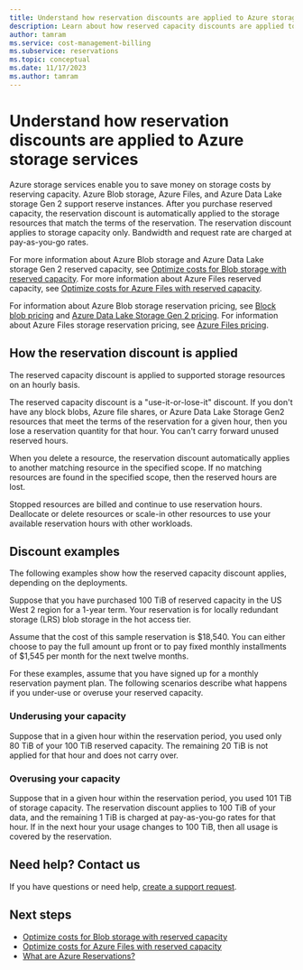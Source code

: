 ```yaml
---
title: Understand how reservation discounts are applied to Azure storage services | Microsoft Docs
description: Learn about how reserved capacity discounts are applied to Azure Blob storage, Azure Files, and Azure Data Lake Storage Gen2 resources.
author: tamram
ms.service: cost-management-billing
ms.subservice: reservations
ms.topic: conceptual
ms.date: 11/17/2023
ms.author: tamram
---
```


# Understand how reservation discounts are applied to Azure storage services 
Azure storage services enable you to save money on storage costs by reserving capacity. Azure Blob storage, Azure Files, and Azure Data Lake storage Gen 2 support reserve instances. After you purchase reserved capacity, the reservation discount is automatically applied to the storage resources that match the terms of the reservation. The reservation discount applies to storage capacity only. Bandwidth and request rate are charged at pay-as-you-go rates.

For more information about Azure Blob storage and Azure Data Lake storage Gen 2 reserved capacity, see [Optimize costs for Blob storage with reserved capacity](../../storage/blobs/storage-blob-reserved-capacity.md). For more information about Azure Files reserved capacity, see [Optimize costs for Azure Files with reserved capacity](../../storage/files/files-reserve-capacity.md).

For information about Azure Blob storage reservation pricing, see [Block blob pricing](https://azure.microsoft.com/pricing/details/storage/blobs/) and [Azure Data Lake Storage Gen 2 pricing](https://azure.microsoft.com/pricing/details/storage/data-lake/). For information about Azure Files storage reservation pricing, see [Azure Files pricing](https://azure.microsoft.com/pricing/details/storage/files).

## How the reservation discount is applied

The reserved capacity discount is applied to supported storage resources on an hourly basis.

The reserved capacity discount is a "use-it-or-lose-it" discount. If you don't have any block blobs, Azure file shares, or Azure Data Lake Storage Gen2 resources that meet the terms of the reservation for a given hour, then you lose a reservation quantity for that hour. You can't carry forward unused reserved hours.

When you delete a resource, the reservation discount automatically applies to another matching resource in the specified scope. If no matching resources are found in the specified scope, then the reserved hours are lost.

Stopped resources are billed and continue to use reservation hours. Deallocate or delete resources or scale-in other resources to use your available reservation hours with other workloads. 

## Discount examples
The following examples show how the reserved capacity discount applies, depending on the deployments.

Suppose that you have purchased 100 TiB of reserved capacity in the US West 2 region for a 1-year term. Your reservation is for locally redundant storage (LRS) blob storage in the hot access tier.

Assume that the cost of this sample reservation is $18,540. You can either choose to pay the full amount up front or to pay fixed monthly installments of $1,545 per month for the next twelve months.

For these examples, assume that you have signed up for a monthly reservation payment plan. The following scenarios describe what happens if you under-use or overuse your reserved capacity.

### Underusing your capacity
Suppose that in a given hour within the reservation period, you used only 80 TiB of your 100 TiB reserved capacity. The remaining 20 TiB is not applied for that hour and does not carry over.

### Overusing your capacity
Suppose that in a given hour within the reservation period, you used 101 TiB of storage capacity. The reservation discount applies to 100 TiB of your data, and the remaining 1 TiB is charged at pay-as-you-go rates for that hour. If in the next hour your usage changes to 100 TiB, then all usage is covered by the reservation.

## Need help? Contact us
If you have questions or need help, [create a support request](https://go.microsoft.com/fwlink/?linkid=2083458).

## Next steps
- [Optimize costs for Blob storage with reserved capacity](../../storage/blobs/storage-blob-reserved-capacity.md)
- [Optimize costs for Azure Files with reserved capacity](../../storage/files/files-reserve-capacity.md)
- [What are Azure Reservations?](save-compute-costs-reservations.md)
